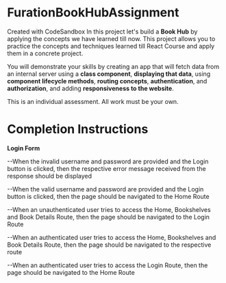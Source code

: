 # FurationBookHubAssignment
Created with CodeSandbox
In this project let's build a **Book Hub** by applying the concepts we have learned till now. This project allows you to practice the concepts and techniques learned till React Course and apply them in a concrete project.

You will demonstrate your skills by creating an app that will fetch data from an internal server using a **class component**, **displaying that data**, using **component lifecycle methods**, **routing concepts**, **authentication**, and **authorization**, and adding **responsiveness to the website**.

This is an individual assessment. All work must be your own.


# Completion Instructions

**Login Form**

--When the invalid username and password are provided and the Login button is clicked, then the respective error message received from the response should be displayed

--When the valid username and password are provided and the Login button is clicked, then the page should be navigated to the Home Route

--When an unauthenticated user tries to access the Home, Bookshelves and Book Details Route, then the page should be navigated to the Login Route

--When an authenticated user tries to access the Home, Bookshelves and Book Details Route, then the page should be navigated to the respective route

--When an authenticated user tries to access the Login Route, then the page should be navigated to the Home Route
